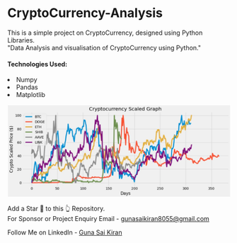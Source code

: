 # CryptoCurrency-Analysis
This is a simple project on CryptoCurrency, designed using Python Libraries.<br>
"Data Analysis and visualisation of CryptoCurrency using Python."

<h4>Technologies Used:</h4>
<li>Numpy</li>
<li>Pandas</li>
<li>Matplotlib</li>




<p align="center">
  <img src="https://github.com/Gunasaikiran/Gunasaikiran.github.io/blob/main/assets/img/crypto_graph.jpg" >
</p>

Add a Star 🌟 to this 👆 Repository.<br>
For Sponsor or Project Enquiry
Email - gunasaikiran8055@gmail.com

Follow Me on
LinkedIn - <a href="https://www.linkedin.com/in/guna-sai-kiran-b526a2220/">Guna Sai Kiran</a>
